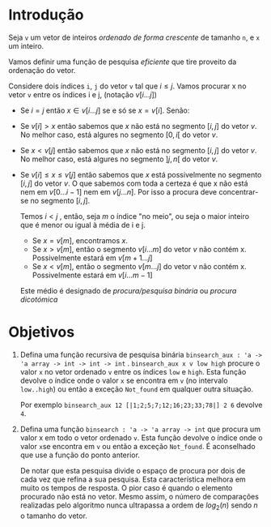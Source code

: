 <script>
MathJax = {
  loader: {load: ['input/asciimath', 'output/chtml']},
  asciimath: {
    delimiters: [['$','$'], ['`','`']]
  }
}
</script>

<script src="https://polyfill.io/v3/polyfill.min.js?features=es6"></script>
<script type="text/javascript" id="MathJax-script" async
  src="https://cdn.jsdelivr.net/npm/mathjax@3/es5/startup.js"></script>

# Introdução

Seja `v` um vetor de inteiros *ordenado de forma crescente* de tamanho `n​`, e `x` um inteiro. 

Vamos definir uma função de pesquisa *eficiente* que tire proveito da ordenação do vetor.

Considere dois índices `i`, `j` do vetor `v` tal que $i\leq j$.  Vamos procurar x no vetor `v` entre os índices i e j, (notação $v[i \ldots j]$)



- Se  $i=j$ então $x\in v[i\ldots j]$ se e só se  $x = v[i]$. Senão:

- Se  $v[i] > x$ então sabemos que $x$ não está no segmento $[i,j]$ do vetor $v$. No melhor caso, está algures no segmento $[0,i[$ do vetor $v$.

- Se   $x < v[j]$ então sabemos que $x$ não está no segmento $[i,j]$ do vetor $v$. No melhor caso, está algures no segmento $]j,n[$ do vetor $v$.

- Se $v[i] \leq x \leq v[j]$ então sabemos que $x$ está possivelmente no segmento $[i,j]$ do vetor $v$. O que sabemos com toda a certeza é que x não está nem em $v[0 \ldots i-1]$  nem em $v[j \ldots n]$. Por isso a procura deve concentrar-se no segmento  $[i,j]$.  

  Temos $i<j$ , então, seja $m$ o índice "no meio", ou seja o maior inteiro que é menor ou igual à média de i e j.

  -  Se $x=v[m]$,  encontramos $x$.
  -  Se $x > v[m]$, então o segmento $v[i\ldots m]$  do vetor $v$ não contém x. Possivelmente estará em $v[m+1\ldots j]$
  -  Se $x< v[m]$, então o segmento $v[m \ldots j]$  do vetor v não contém x. Possivelmente estará em $v[i\ldots m-1]$

  Este médio é designado de *procura/pesquisa binária* ou *procura dicotómica* 

# Objetivos

1. Defina uma função recursiva de pesquisa binária `binsearch_aux : 'a -> 'a array -> int -> int -> int` . `binsearch_aux x v low high` procure  o valor `x`  no vetor ordenado  `v` entre os índices `low` e `high`. Esta função devolve o índice onde o valor `x` se encontra em `v` (no intervalo `low..high`) ou então a exceção `Not_found` em qualquer outra situação. 

    Por exemplo `binsearch_aux 12 [|1;2;5;7;12;16;23;33;78|] 2 6` devolve `4`.

2. Defina uma função `binsearch : 'a -> 'a array -> int` que procura um valor x em todo o vetor ordenado `v`. Esta função devolve o índice onde o valor `x`se encontra em `v` ou então a exceção `Not_found`.  É aconselhado que use a função do ponto anterior.

    De notar que esta pesquisa divide o espaço de procura por dois de cada vez que refina a sua pesquisa.  Esta característica melhora em muito os tempos de resposta.  O pior caso é quando o elemento procurado não está no vetor. Mesmo assim, o número de comparações realizadas pelo algoritmo nunca ultrapassa a ordem de $log_2(n)$ sendo $n$ o tamanho do vetor.